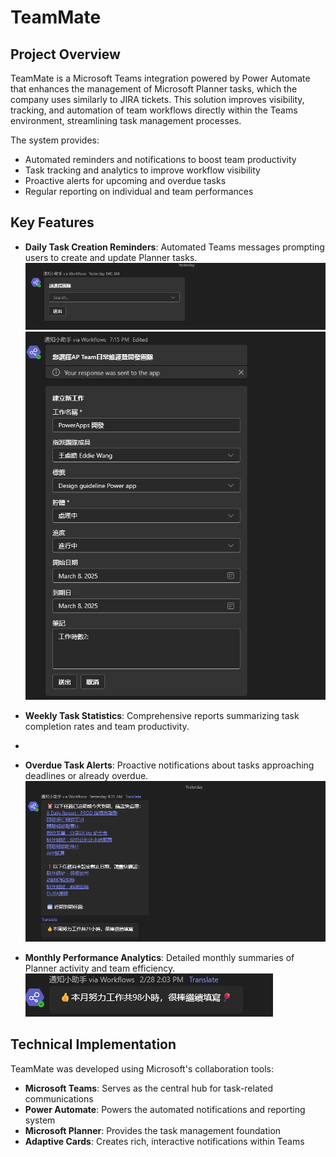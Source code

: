 # TeamMate

## Project Overview
TeamMate is a Microsoft Teams integration powered by Power Automate that enhances the management of Microsoft Planner tasks, which the company uses similarly to JIRA tickets. This solution improves visibility, tracking, and automation of team workflows directly within the Teams environment, streamlining task management processes.

The system provides:
- Automated reminders and notifications to boost team productivity
- Task tracking and analytics to improve workflow visibility
- Proactive alerts for upcoming and overdue tasks
- Regular reporting on individual and team performances

## Key Features
- **Daily Task Creation Reminders**: Automated Teams messages prompting users to create and update Planner tasks.
![TeamMate Daily Reminder](Images/TeamMateCreate.png)
![TeamMate Daily Reminder](Images/TeamMateCreate2.png)

- **Weekly Task Statistics**: Comprehensive reports summarizing task completion rates and team productivity.
- 
- **Overdue Task Alerts**: Proactive notifications about tasks approaching deadlines or already overdue.
![TeamMate Weekly Stats](Images/TeamMateWeekly.png)

- **Monthly Performance Analytics**: Detailed monthly summaries of Planner activity and team efficiency.
![TeamMate Monthly Report](Images/TeammateMonth.png)

## Technical Implementation
TeamMate was developed using Microsoft's collaboration tools:
- **Microsoft Teams**: Serves as the central hub for task-related communications
- **Power Automate**: Powers the automated notifications and reporting system
- **Microsoft Planner**: Provides the task management foundation
- **Adaptive Cards**: Creates rich, interactive notifications within Teams
